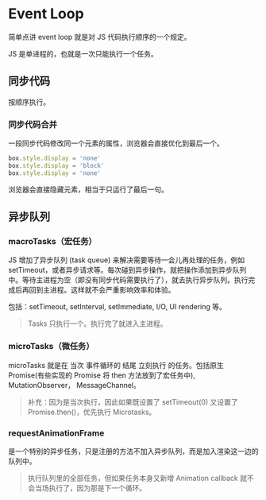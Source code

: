 # Event Loop
简单点讲 event loop 就是对 JS 代码执行顺序的一个规定。

JS 是单进程的，也就是一次只能执行一个任务。

## 同步代码
按顺序执行。

### 同步代码合并
一段同步代码修改同一个元素的属性，浏览器会直接优化到最后一个。

``` js
box.style.display = 'none'
box.style.display = 'block'
box.style.display = 'none'
```

浏览器会直接隐藏元素，相当于只运行了最后一句。

## 异步队列
### macroTasks（宏任务）
JS 增加了异步队列 (task queue) 来解决需要等待一会儿再处理的任务，例如 setTimeout，或者异步请求等。每次碰到异步操作，就把操作添加到异步队列中。等待主进程为空（即没有同步代码需要执行了），就去执行异步队列。执行完成后再回到主进程。这样就不会严重影响效率和体验。

包括：setTimeout, setInterval, setImmediate, I/O, UI rendering 等。

> Tasks 只执行一个。执行完了就进入主进程。

### microTasks（微任务）
microTasks 就是在 当次 事件循环的 结尾 立刻执行 的任务。包括原生 Promise(有些实现的 Promise 将 then 方法放到了宏任务中), MutationObserver， MessageChannel。

> 补充：因为是当次执行，因此如果既设置了 setTimeout(0) 又设置了 Promise.then()，优先执行 Microtasks。

### requestAnimationFrame
是一个特别的异步任务，只是注册的方法不加入异步队列，而是加入渲染这一边的队列中。

> 执行队列里的全部任务，但如果任务本身又新增 Animation callback 就不会当场执行了，因为那是下一个循环。
